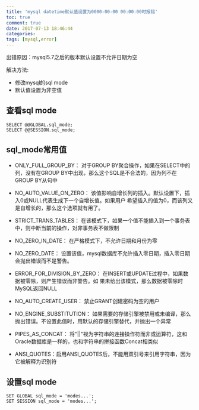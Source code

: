 ```yaml
---
title: 'mysql datetime默认值设置为0000-00-00 00:00:00时报错'
toc: true
comment: true
date: 2017-07-13 18:46:44
categories:
tags: [mysql,error]
---
```




出错原因：mysql5.7之后的版本默认设置不允许日期为空

解决方法:

- 修改mysql的sql mode
- 默认值设置为非空值


<!--more-->

## 查看sql mode

```
SELECT @@GLOBAL.sql_mode;
SELECT @@SESSION.sql_mode;
```


## sql_mode常用值
- ONLY_FULL_GROUP_BY：
对于GROUP BY聚合操作，如果在SELECT中的列，没有在GROUP BY中出现，那么这个SQL是不合法的，因为列不在GROUP BY从句中

- NO_AUTO_VALUE_ON_ZERO：
该值影响自增长列的插入。默认设置下，插入0或NULL代表生成下一个自增长值。如果用户 希望插入的值为0，而该列又是自增长的，那么这个选项就有用了。

- STRICT_TRANS_TABLES：
在该模式下，如果一个值不能插入到一个事务表中，则中断当前的操作，对非事务表不做限制

- NO_ZERO_IN_DATE：
在严格模式下，不允许日期和月份为零

- NO_ZERO_DATE：
设置该值，mysql数据库不允许插入零日期，插入零日期会抛出错误而不是警告。

- ERROR_FOR_DIVISION_BY_ZERO：
在INSERT或UPDATE过程中，如果数据被零除，则产生错误而非警告。如 果未给出该模式，那么数据被零除时MySQL返回NULL

- NO_AUTO_CREATE_USER：
禁止GRANT创建密码为空的用户

- NO_ENGINE_SUBSTITUTION：
如果需要的存储引擎被禁用或未编译，那么抛出错误。不设置此值时，用默认的存储引擎替代，并抛出一个异常

- PIPES_AS_CONCAT：
将"||"视为字符串的连接操作符而非或运算符，这和Oracle数据库是一样的，也和字符串的拼接函数Concat相类似

- ANSI_QUOTES：启用ANSI_QUOTES后，不能用双引号来引用字符串，因为它被解释为识别符


## 设置sql mode

```
SET GLOBAL sql_mode = 'modes...';
SET SESSION sql_mode = 'modes...';
```